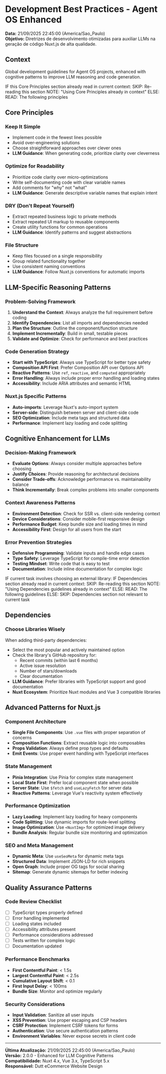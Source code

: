 # Development Best Practices - Agent OS Enhanced

**Data:** 21/09/2025 22:45:00 (America/Sao_Paulo)  
**Objetivo:** Diretrizes de desenvolvimento otimizadas para auxiliar LLMs na geração de código Nuxt.js de alta qualidade.

## Context

Global development guidelines for Agent OS projects, enhanced with cognitive patterns to improve LLM reasoning and code generation.

<conditional-block context-check="core-principles">
IF this Core Principles section already read in current context:
  SKIP: Re-reading this section
  NOTE: "Using Core Principles already in context"
ELSE:
  READ: The following principles

## Core Principles

### Keep It Simple
- Implement code in the fewest lines possible
- Avoid over-engineering solutions
- Choose straightforward approaches over clever ones
- **LLM Guidance**: When generating code, prioritize clarity over cleverness

### Optimize for Readability
- Prioritize code clarity over micro-optimizations
- Write self-documenting code with clear variable names
- Add comments for "why" not "what"
- **LLM Guidance**: Generate descriptive variable names that explain intent

### DRY (Don't Repeat Yourself)
- Extract repeated business logic to private methods
- Extract repeated UI markup to reusable components
- Create utility functions for common operations
- **LLM Guidance**: Identify patterns and suggest abstractions

### File Structure
- Keep files focused on a single responsibility
- Group related functionality together
- Use consistent naming conventions
- **LLM Guidance**: Follow Nuxt.js conventions for automatic imports
</conditional-block>

## LLM-Specific Reasoning Patterns

### Problem-Solving Framework
1. **Understand the Context**: Always analyze the full requirement before coding
2. **Identify Dependencies**: List all imports and dependencies needed
3. **Plan the Structure**: Outline the component/function structure
4. **Implement Incrementally**: Build in small, testable pieces
5. **Validate and Optimize**: Check for performance and best practices

### Code Generation Strategy
- **Start with TypeScript**: Always use TypeScript for better type safety
- **Composition API First**: Prefer Composition API over Options API
- **Reactive Patterns**: Use `ref`, `reactive`, and `computed` appropriately
- **Error Handling**: Always include proper error handling and loading states
- **Accessibility**: Include ARIA attributes and semantic HTML

### Nuxt.js Specific Patterns
- **Auto-imports**: Leverage Nuxt's auto-import system
- **Server-side**: Distinguish between server and client-side code
- **SEO Optimization**: Include meta tags and structured data
- **Performance**: Implement lazy loading and code splitting

## Cognitive Enhancement for LLMs

### Decision-Making Framework
- **Evaluate Options**: Always consider multiple approaches before choosing
- **Justify Choices**: Provide reasoning for architectural decisions
- **Consider Trade-offs**: Acknowledge performance vs. maintainability balance
- **Think Incrementally**: Break complex problems into smaller components

### Context Awareness Patterns
- **Environment Detection**: Check for SSR vs. client-side rendering context
- **Device Considerations**: Consider mobile-first responsive design
- **Performance Budget**: Keep bundle size and loading times in mind
- **Accessibility First**: Design for all users from the start

### Error Prevention Strategies
- **Defensive Programming**: Validate inputs and handle edge cases
- **Type Safety**: Leverage TypeScript for compile-time error detection
- **Testing Mindset**: Write code that is easy to test
- **Documentation**: Include inline documentation for complex logic

<conditional-block context-check="dependencies" task-condition="choosing-external-library">
IF current task involves choosing an external library:
  IF Dependencies section already read in current context:
    SKIP: Re-reading this section
    NOTE: "Using Dependencies guidelines already in context"
  ELSE:
    READ: The following guidelines
ELSE:
  SKIP: Dependencies section not relevant to current task

## Dependencies

### Choose Libraries Wisely
When adding third-party dependencies:
- Select the most popular and actively maintained option
- Check the library's GitHub repository for:
  - Recent commits (within last 6 months)
  - Active issue resolution
  - Number of stars/downloads
  - Clear documentation
- **LLM Guidance**: Prefer libraries with TypeScript support and good documentation
- **Nuxt Ecosystem**: Prioritize Nuxt modules and Vue 3 compatible libraries
</conditional-block>

## Advanced Patterns for Nuxt.js

### Component Architecture
- **Single File Components**: Use `.vue` files with proper separation of concerns
- **Composition Functions**: Extract reusable logic into composables
- **Props Validation**: Always define prop types and defaults
- **Emit Events**: Use proper event handling with TypeScript interfaces

### State Management
- **Pinia Integration**: Use Pinia for complex state management
- **Local State First**: Prefer local component state when possible
- **Server State**: Use `$fetch` and `useLazyFetch` for server data
- **Reactive Patterns**: Leverage Vue's reactivity system effectively

### Performance Optimization
- **Lazy Loading**: Implement lazy loading for heavy components
- **Code Splitting**: Use dynamic imports for route-level splitting
- **Image Optimization**: Use `<NuxtImg>` for optimized image delivery
- **Bundle Analysis**: Regular bundle size monitoring and optimization

### SEO and Meta Management
- **Dynamic Meta**: Use `useSeoMeta` for dynamic meta tags
- **Structured Data**: Implement JSON-LD for rich snippets
- **Open Graph**: Include proper OG tags for social sharing
- **Sitemap**: Generate dynamic sitemaps for better indexing

## Quality Assurance Patterns

### Code Review Checklist
- [ ] TypeScript types properly defined
- [ ] Error handling implemented
- [ ] Loading states included
- [ ] Accessibility attributes present
- [ ] Performance considerations addressed
- [ ] Tests written for complex logic
- [ ] Documentation updated

### Performance Benchmarks
- **First Contentful Paint**: < 1.5s
- **Largest Contentful Paint**: < 2.5s
- **Cumulative Layout Shift**: < 0.1
- **First Input Delay**: < 100ms
- **Bundle Size**: Monitor and optimize regularly

### Security Considerations
- **Input Validation**: Sanitize all user inputs
- **XSS Prevention**: Use proper escaping and CSP headers
- **CSRF Protection**: Implement CSRF tokens for forms
- **Authentication**: Use secure authentication patterns
- **Environment Variables**: Never expose secrets in client code

---

**Última Atualização:** 21/09/2025 22:45:00 (America/Sao_Paulo)  
**Versão:** 2.0.0 - Enhanced for LLM Cognitive Patterns  
**Compatibilidade:** Nuxt 4.x, Vue 3.x, TypeScript 5.x  
**Responsável:** Dutt eCommerce Website Design
